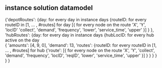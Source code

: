 ## instance solution datamodel

{'depotRoutes': 
    {day:                                                   for every day in instance days
        {routeID:                                           for every routeID in [1, ... , #routes] for day
            [{                                              for every node on the route
                'X',
                'Y',
                'locID'
                'collect',
                'demand',
                'frequency',
                'lower',
                'service_time',
                'upper'
            }]
        }
    },
 'hubRoutes': 
    {day:                                                   for every day in instance days
        {hubLocID:                                          for every hub active on the day  
            {
            'amounts': [4, 9, 0],
            'demand': 13,
            'routes': 
                {routeID:                                   for every routeID in [1, ... , #routes] for hub
                    {'route': 
                        [{                                  for every node on the route
                            'X',
                            'Y',
                            'collect',
                            'demand',
                            'frequency',
                            'locID',
                            'reqID',
                            'lower',
                            'service_time',
                            'upper'
                        }]
                    }
                }
            }
        }
    }
}
                                        